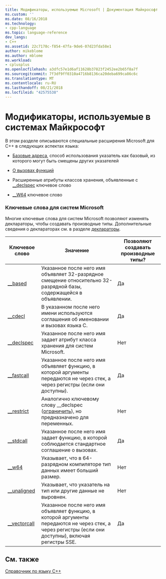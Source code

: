 ```yaml
---
title: Модификаторы, используемые Microsoft | Документация Майкрософт
ms.custom: ''
ms.date: 08/16/2018
ms.technology:
- cpp-language
ms.topic: language-reference
dev_langs:
- C++
ms.assetid: 22c7178c-f854-47fa-9de6-07d23fda58e1
author: mikeblome
ms.author: mblome
ms.workload:
- cplusplus
ms.openlocfilehash: a3dfc57e1d6af11628b37823f2452ee2b65f8a7f
ms.sourcegitcommit: 7f3df9ff0310a4716b8136ca20deba699ca86c6c
ms.translationtype: MT
ms.contentlocale: ru-RU
ms.lasthandoff: 08/21/2018
ms.locfileid: "42575538"
---
```

# <a name="microsoft-specific-modifiers"></a>Модификаторы, используемые в системах Майкрософт
В этом разделе описываются специальные расширения Microsoft для C++ в следующих аспектах языка:  
  
-   [Базовые адреса](based-addressing.md), способ использования указатель как базовый, из которого могут быть смещены других указателей  
  
-   [О вызовах функций](calling-conventions.md)  
  
-   Расширенные атрибуты классов хранения, объявленные с [__declspec](declspec.md) ключевое слово  
  
-   [__W64](w64.md) ключевое слово  

### <a name="microsoft-specific-keywords"></a>Ключевые слова для систем Microsoft  

Многие ключевые слова для систем Microsoft позволяют изменять деклараторы, чтобы создавать производные типы. Дополнительные сведения о деклараторах см. в разделе [деклараторы](overview-of-declarators.md).  

|Ключевое слово|Значение|Позволяют создавать производные типы?|   
|-------------|-------------|---------------------------------|
|[__based](based-grammar.md)|Указанное после него имя объявляет 32-разрядное смещение относительно 32-разрядной базы, содержащейся в объявлении.|Да|   
|[__cdecl](cdecl.md)|В указанном после него имени используются соглашения об именовании и вызовах языка C.|Да|      
|[__declspec](declspec.md)|Указанное после него имя задает атрибут класса хранения для систем Microsoft.|Нет|    
|[__fastcall](fastcall.md)|Указанное после него имя объявляет функцию, в которой аргументы передаются не через стек, а через регистры (если они доступны).|Да|   
|[__restrict](extension-restrict.md)|Аналогично ключевому слову __declspec ([ограничить](restrict.md)), но предназначено для переменных.|Нет|      
|[__stdcall](stdcall.md)|Указанное после него имя задает функцию, в которой соблюдается стандартное соглашение о вызовах.|Да|     
|[__w64](w64.md)|Указывает, что в 64-разрядном компиляторе тип данных имеет больший размер.|Нет|    
|[__unaligned](unaligned.md)|Указывает, что указатель на тип или другие данные не выровнен.|Нет|      
|[__vectorcall](vectorcall.md)|Указанное после него имя объявляет функцию, в которой аргументы передаются не через стек, а через регистры (если они доступны), включая регистры SSE.|Да|      
    
## <a name="see-also"></a>См. также     
 [Справочник по языку C++](cpp-language-reference.md)